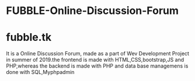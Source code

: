 # FUBBLE-Online-Discussion-Forum
# fubble.tk
It is a Online Discussion Forum, made as a part of  Wev Development Project in summer of 2019.the frontend is made with HTML,CSS,bootstrap,JS and PHP,whereas the backend is made with PHP and data base managemens is done with SQL,Myphpadmin 
